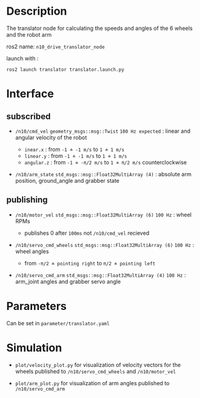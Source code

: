 # Description
The translator node for calculating the speeds and angles of the 6 wheels and the robot arm

ros2 name: `n10_drive_translator_node`

launch with :
```
ros2 launch translator translator.launch.py
```

# Interface

## subscribed
- `/n10/cmd_vel` `geometry_msgs::msg::Twist` `100 Hz expected` : linear and angular velocity of the robot
  - `inear.x` : from `-1 ≐ -1 m/s` to `1 ≐ 1 m/s`
  - `linear.y` : from `-1 ≐ -1 m/s` to `1 ≐ 1 m/s`
  - `angular.z` : from `-1 ≐ -π/2 m/s` to `1 ≐ π/2 m/s` counterclockwise 

- `/n10/arm_state` `std_msgs::msg::Float32MultiArray (4)` : absolute arm position, ground_angle and grabber state 

## publishing
- `/n10/motor_vel` `std_msgs::msg::Float32MultiArray (6)` `100 Hz` : wheel RPMs

  - publishes 0 after `100ms` not `/n10/cmd_vel` recieved

- `/n10/servo_cmd_wheels` `std_msgs::msg::Float32MultiArray (6)` `100 Hz` : wheel angles

  - from `-π/2 ≐ pointing right` to `π/2 ≐ pointing left`

-  `/n10/servo_cmd_arm` `std_msgs::msg::Float32MultiArray (4)` `100 Hz` : arm_joint angles and grabber servo angle

# Parameters
Can be set in `parameter/translator.yaml`

# Simulation
- `plot/velocity_plot.py` for visualization of velocity vectors for the wheels published to `/n10/servo_cmd_wheels` and `/n10/motor_vel`

- `plot/arm_plot.py` for visualization of arm angles published to `/n10/servo_cmd_arm` 
